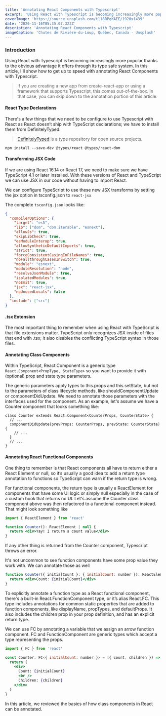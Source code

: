 ```yaml
---
title: 'Annotating React Components with Typescript'
excerpt: 'Using React with Typescript is becoming increasingly more popular thanks to the obvious advantage it offers through its type safe system.'
coverImage: 'https://source.unsplash.com/tl18RPgKAEE/1920x1439'
date: '2020-11-16T05:35:07.322Z'
description: 'Annotating React Components with Typescript'
imageCaption: 'Chutes de Rivière-du-Loup, Québec, Canada - Unsplash'
---
```


### Introduction

Using React with Typescript is becoming increasingly more popular thanks to the obvious advantage it offers through its type safe system. In this article, I'll show how to get up to speed with annotating React Components with Typescript.

> If you are creating a new app from create-react-app or using a framework that supports Typescript, this comes out-of-the-box. In that case, you can skip down to the annotation portion of this article.

#### React Type Declarations

There's a few things that we need to be configure to use Typescript with React as React doesn’t ship with TypeScript declarations; we have to install them from DefinitelyTyped.

> [DefinitelyTyped](https://definitelytyped.org/) is a type repository for open source projects.

```
npm install --save-dev @types/react @types/react-dom
```

#### Transforming JSX Code

If we are using React 16.14 or React 17, we need to make sure we have TypeScript 4.1 or later installed. With these versions of React and TypeScript we can use JSX in our code without having to import React.

We can configure TypeScript to use these new JSX transforms by setting the jsx option in tsconfig.json to `react-jsx`

The complete `tsconfig.json` looks like:

```json
{
  "compilerOptions": {
    "target": "es5",
    "lib": ["dom", "dom.iterable", "esnext"],
    "allowJs": true,
    "skipLibCheck": true,
    "esModuleInterop": true,
    "allowSyntheticDefaultImports": true,
    "strict": true,
    "forceConsistentCasingInFileNames": true,
    "noFallthroughCasesInSwitch": true,
    "module": "esnext",
    "moduleResolution": "node",
    "resolveJsonModule": true,
    "isolatedModules": true,
    "noEmit": true,
    "jsx": "react-jsx",
    "noUnusedLocals": false
  },
  "include": ["src"]
}
```

#### .tsx Extension

The most important thing to remember when using React with TypeScript is that file extensions matter. TypeScript only recognizes JSX inside of files that end with .tsx; it also disables the conflicting TypeScript syntax in those files.

#### Annotating Class Components

Within TypeScript, React.Component is a generic type `React.Component<PropType, StateType>` so you want to provide it with (optional) prop and state type parameters.

The generic parameters apply types to this.props and this.setState, but not to the parameters of class lifecycle methods, like shouldComponentUpdate or componentDidUpdate. We need to annotate those parameters with the interfaces used for the component. As an example, let's assume we have a Counter component that looks something like:

```tsx
class Counter extends React.Component<CounterProps, CounterState> {
  // ...
  componentDidUpdate(prevProps: CounterProps, prevState: CounterState) {
    // ...
  }
  // ...
}
```

#### Annotating React Functional Components

One thing to remember is that React components all have to return either a React Element or null, so it’s usually a good idea to add a return type annotation to functions so TypeScript can warn if the return type is wrong.

For functional components, the return type is usually a ReactElement for components that have some UI logic or simply null especially in the case of a custom hook that returns no UI. Let's assume the Counter class component above was then refactored to a functional component instead. That might look something like

```jsx
import { ReactElement } from 'react'

function Counter(): ReactElement | null {
  return <div>Yay! I return a count value</div>
}
```

If any other thing is returned from the Counter component, Typescript throws an error.

It's not uncommon to see function components have some prop value they work with. We can annotate those as well

```jsx
function Counter({ initialCount }: { initialCount: number }): ReactElement {
  return <div>Count: {initialCount}</div>
}
```

To explicitly annotate a function type as a React functional component, there's a built-in React.FunctionComponent type, or it’s alias React.FC. This type includes annotations for common static properties that are added to function components, like displayName, propTypes, and defaultProps. It also includes the children prop in your prop definition, and has an explicit return type.

We can use FC by annotating a variable that we assign an arrow function component. FC and FunctionComponent are generic types which accept a type representing the props.

```jsx
import { FC } from 'react'

const Counter: FC<{ initialCount: number }> = ({ count, children }) => {
  return (
    <div>
      Count: {initialCount}
      <br />
      Children: {children}
    </div>
  )
}
```

In this article, we reviewed the basics of how class components in React can be annotated.
